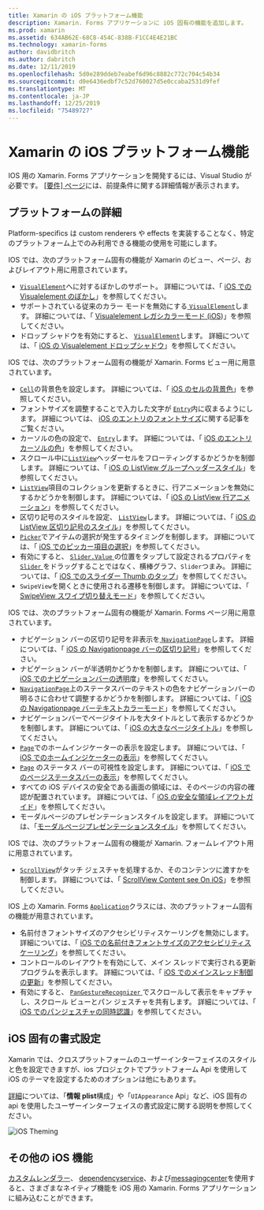 ```yaml
---
title: Xamarin の iOS プラットフォーム機能
description: Xamarin. Forms アプリケーションに iOS 固有の機能を追加します。
ms.prod: xamarin
ms.assetid: 634AB62E-68C8-454C-838B-F1CC4E4E21BC
ms.technology: xamarin-forms
author: davidbritch
ms.author: dabritch
ms.date: 12/11/2019
ms.openlocfilehash: 5d0e289ddeb7eabef6d96c8882c772c704c54b34
ms.sourcegitcommit: d0e6436edbf7c52d760027d5e0ccaba2531d9fef
ms.translationtype: MT
ms.contentlocale: ja-JP
ms.lasthandoff: 12/25/2019
ms.locfileid: "75489727"
---
```

# <a name="ios-platform-features-in-xamarinforms"></a>Xamarin の iOS プラットフォーム機能

IOS 用の Xamarin. Forms アプリケーションを開発するには、Visual Studio が必要です。 [[要件] ページ](~/get-started/requirements.md)には、前提条件に関する詳細情報が表示されます。

## <a name="platform-specifics"></a>プラットフォームの詳細

Platform-specifics は custom renderers や effects を実装することなく、特定のプラットフォーム上でのみ利用できる機能の使用を可能にします。

IOS では、次のプラットフォーム固有の機能が Xamarin のビュー、ページ、およびレイアウト用に用意されています。

- [ `VisualElement`](xref:Xamarin.Forms.VisualElement)へに対するぼかしのサポート。 詳細については、「 [iOS での Visualelement のぼかし](visualelement-blur.md)」を参照してください。
- サポートされている従来のカラー モードを無効にする[ `VisualElement`](xref:Xamarin.Forms.VisualElement)します。 詳細については、「 [Visualelement レガシカラーモード (iOS](legacy-color-mode.md))」を参照してください。
- ドロップ シャドウを有効にすると、 [ `VisualElement`](xref:Xamarin.Forms.VisualElement)します。 詳細については、「 [iOS の Visualelement ドロップシャドウ](visualelement-drop-shadow.md)」を参照してください。

IOS では、次のプラットフォーム固有の機能が Xamarin. Forms ビュー用に用意されています。

- [`Cell`](xref:Xamarin.Forms.Cell)の背景色を設定します。 詳細については、「 [iOS のセルの背景色](cell-background-color.md)」を参照してください。
- フォントサイズを調整することで入力した文字が [`Entry`](xref:Xamarin.Forms.Entry)内に収まるようにします。 詳細については、 [iOS のエントリのフォントサイズ](entry-font-size.md)に関する記事をご覧ください。
- カーソルの色の設定で、 [ `Entry`](xref:Xamarin.Forms.Entry)します。 詳細については、「 [iOS のエントリカーソルの色](entry-cursor-color.md)」を参照してください。
- スクロール中に[`ListView`](xref:Xamarin.Forms.ListView)ヘッダーセルをフローティングするかどうかを制御します。 詳細については、「 [iOS の ListView グループヘッダースタイル](listview-group-header-style.md)」を参照してください。
- [`ListView`](xref:Xamarin.Forms.ListView)項目のコレクションを更新するときに、行アニメーションを無効にするかどうかを制御します。 詳細については、「 [iOS の ListView 行アニメーション](listview-row-animations.md)」を参照してください。
- 区切り記号のスタイルを設定、 [ `ListView`](xref:Xamarin.Forms.ListView)します。 詳細については、「 [iOS の ListView 区切り記号のスタイル](listview-separator-style.md)」を参照してください。
- [`Picker`](xref:Xamarin.Forms.Picker)でアイテムの選択が発生するタイミングを制御します。 詳細については、「 [iOS でのピッカー項目の選択](picker-selection.md)」を参照してください。
- 有効にすると、 [ `Slider.Value` ](xref:Xamarin.Forms.Slider.Value)の位置をタップして設定されるプロパティを[ `Slider` ](xref:Xamarin.Forms.Slider)をドラッグすることではなく、横棒グラフ、`Slider`つまみ。 詳細については、「 [iOS でのスライダー Thumb のタップ](slider-thumb.md)」を参照してください。
- `SwipeView`を開くときに使用される遷移を制御します。 詳細については、「 [SwipeView スワイプ切り替えモード](swipeview-swipetransitionmode.md)」を参照してください。

IOS では、次のプラットフォーム固有の機能が Xamarin. Forms ページ用に用意されています。

- ナビゲーション バーの区切り記号を非表示を[ `NavigationPage`](xref:Xamarin.Forms.NavigationPage)します。 詳細については、「 [iOS の Navigationpage バーの区切り記号](navigation-bar-separator.md)」を参照してください。
- ナビゲーション バーが半透明かどうかを制御します。 詳細については、「 [iOS でのナビゲーションバーの透明](navigation-bar-translucent.md)度」を参照してください。
- [`NavigationPage`](xref:Xamarin.Forms.NavigationPage)上のステータスバーのテキストの色をナビゲーションバーの明るさに合わせて調整するかどうかを制御します。 詳細については、「 [iOS の Navigationpage バーテキストカラーモード](status-bar-text-color.md)」を参照してください。
- ナビゲーションバーでページタイトルを大タイトルとして表示するかどうかを制御します。 詳細については、「 [iOS の大きなページタイトル](page-large-title.md)」を参照してください。
- [`Page`](xref:Xamarin.Forms.Page)でのホームインジケーターの表示を設定します。 詳細については、「 [iOS でのホームインジケーターの表示](page-home-indicator.md)」を参照してください。
- [`Page`](xref:Xamarin.Forms.Page) のステータス バーの可視性を設定します。 詳細については、「 [iOS でのページステータスバーの表示](page-status-bar-visibility.md)」を参照してください。
- すべての iOS デバイスの安全である画面の領域には、そのページの内容の確認が配置されています。 詳細については、「 [iOS の安全な領域レイアウトガイド](page-safe-area-layout.md)」を参照してください。
- モーダルページのプレゼンテーションスタイルを設定します。 詳細については、「[モーダルページプレゼンテーションスタイル](page-presentation-style.md)」を参照してください。

IOS では、次のプラットフォーム固有の機能が Xamarin. フォームレイアウト用に用意されています。

- [`ScrollView`](xref:Xamarin.Forms.ScrollView)がタッチ ジェスチャを処理するか、そのコンテンツに渡すかを制御します。 詳細については、「 [ScrollView Content see On iOS](scrollview-content-touches.md)」を参照してください。

IOS 上の Xamarin. Forms [`Application`](xref:Xamarin.Forms.Application)クラスには、次のプラットフォーム固有の機能が用意されています。

- 名前付きフォントサイズのアクセシビリティスケーリングを無効にします。 詳細については、「 [iOS での名前付きフォントサイズのアクセシビリティスケーリング](named-font-size-scaling.md)」を参照してください。
- コントロールのレイアウトを有効にして、メイン スレッドで実行される更新プログラムを表示します。 詳細については、「 [iOS でのメインスレッド制御の更新](main-thread-updates-ui.md)」を参照してください。
- 有効にすると、 [ `PanGestureRecognizer` ](xref:Xamarin.Forms.PanGestureRecognizer)でスクロールして表示をキャプチャし、スクロール ビューとパン ジェスチャを共有します。 詳細については、「 [iOS でのパンジェスチャの同時認識](application-pan-gesture.md)」を参照してください。

## <a name="ios-specific-formatting"></a>iOS 固有の書式設定

Xamarin では、クロスプラットフォームのユーザーインターフェイスのスタイルと色を設定できますが、ios プロジェクトでプラットフォーム Api を使用して iOS のテーマを設定するためのオプションは他にもあります。

[詳細](formatting.md)については、「**情報 plist**構成」や「`UIAppearance` Api」など、iOS 固有の api を使用したユーザーインターフェイスの書式設定に関する説明を参照してください。

![](images/status-white-sml.png "iOS Theming")

## <a name="other-ios-features"></a>その他の iOS 機能

[カスタムレンダラー](~/xamarin-forms/app-fundamentals/custom-renderer/index.md)、 [dependencyservice](~/xamarin-forms/app-fundamentals/dependency-service/index.md)、および[messagingcenter](~/xamarin-forms/app-fundamentals/messaging-center.md)を使用すると、さまざまなネイティブ機能を iOS 用の Xamarin. Forms アプリケーションに組み込むことができます。
